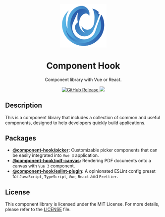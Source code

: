 <p align="center">
  <img width="150" src="./docs/public/logo.png">
</p>

<h1 align="center">Component Hook</h1>

<p align="center">
  Component library with Vue or React.
</p>

<p align="center">
  <a href="https://tzuyi0817.github.io/component-hook/#/home">
    <img alt="GitHub Release" src="https://img.shields.io/github/v/release/tzuyi0817/component-hook?label=%20&color=409eff">
  </a>
  <a href="https://github.com/tzuyi0817/component-hook">
    <img src="https://img.shields.io/badge/node-%20%3E%3D%2020.15.1-47c219" />
  </a>
  <br>
</p>

## Description

This is a component library that includes a collection of common and useful components, designed to help developers quickly build applications.

## Packages

- **[@component-hook/picker](https://github.com/tzuyi0817/component-hook/tree/master/packages/picker):** Customizable picker components that can be easily integrated into `Vue 3` application.
- **[@component-hook/pdf-canvas](https://github.com/tzuyi0817/component-hook/tree/master/packages/pdf-canvas):** Rendering PDF documents onto a canvas with `Vue 3` component.
- **[@component-hook/eslint-plugin](https://github.com/tzuyi0817/component-hook/tree/master/packages/eslint-plugin):** A opinionated ESLint config preset for `JavaScript`, `TypeScript`, `Vue`, `React` and `Prettier`.

## License

This component library is licensed under the MIT License. For more details, please refer to the [LICENSE](https://github.com/tzuyi0817/component-hook/blob/master/LICENSE) file.
